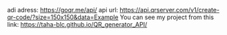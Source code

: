 adi adress: https://goqr.me/api/
api url: https://api.qrserver.com/v1/create-qr-code/?size=150x150&data=Example 
You can see my project from this link:
https://taha-blc.github.io/QR_generator_API/
